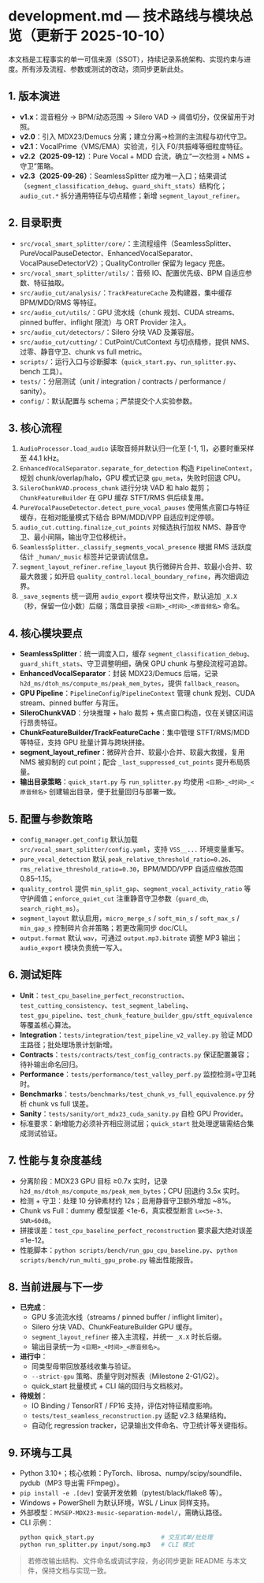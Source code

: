 <!-- File: development.md -->
<!-- AI-SUMMARY: 记录 Vocal Smart Splitter 的架构、流程、测试矩阵与演进规划。 -->

# development.md — 技术路线与模块总览（更新于 2025-10-10）

本文档是工程事实的单一可信来源（SSOT），持续记录系统架构、实现约束与进度。所有涉及流程、参数或测试的改动，须同步更新此处。

## 1. 版本演进
- **v1.x**：混音粗分 → BPM/动态范围 → Silero VAD → 阈值切分，仅保留用于对照。
- **v2.0**：引入 MDX23/Demucs 分离；建立分离→检测的主流程与初代守卫。
- **v2.1**：VocalPrime（VMS/EMA）实验流，引入 F0/共振峰等细粒度特征。
- **v2.2（2025-09-12）**：Pure Vocal + MDD 合流，确立“一次检测 + NMS + 守卫”策略。
- **v2.3（2025-09-26）**：SeamlessSplitter 成为唯一入口；结果调试（`segment_classification_debug`、`guard_shift_stats`）结构化；`audio_cut.*` 拆分通用特征与切点精修；新增 `segment_layout_refiner`。

## 2. 目录职责
- `src/vocal_smart_splitter/core/`：主流程组件（SeamlessSplitter、PureVocalPauseDetector、EnhancedVocalSeparator、VocalPauseDetectorV2）；QualityController 保留为 legacy 兜底。
- `src/vocal_smart_splitter/utils/`：音频 IO、配置优先级、BPM 自适应参数、特征抽取。
- `src/audio_cut/analysis/`：`TrackFeatureCache` 及构建器，集中缓存 BPM/MDD/RMS 等特征。
- `src/audio_cut/utils/`：GPU 流水线（chunk 规划、CUDA streams、pinned buffer、inflight 限流）与 ORT Provider 注入。
- `src/audio_cut/detectors/`：Silero 分块 VAD 及兼容层。
- `src/audio_cut/cutting/`：CutPoint/CutContext 与切点精修，提供 NMS、过零、静音守卫、chunk vs full metric。
- `scripts/`：运行入口与诊断脚本（`quick_start.py`、`run_splitter.py`、bench 工具）。
- `tests/`：分层测试（unit / integration / contracts / performance / sanity）。
- `config/`：默认配置与 schema；严禁提交个人实验参数。

## 3. 核心流程
1. `AudioProcessor.load_audio` 读取音频并默认归一化至 [-1, 1]，必要时重采样至 44.1 kHz。
2. `EnhancedVocalSeparator.separate_for_detection` 构造 `PipelineContext`，规划 chunk/overlap/halo，GPU 模式记录 `gpu_meta`，失败时回退 CPU。
3. `SileroChunkVAD.process_chunk` 进行分块 VAD 和 halo 裁剪；`ChunkFeatureBuilder` 在 GPU 缓存 STFT/RMS 供后续复用。
4. `PureVocalPauseDetector.detect_pure_vocal_pauses` 使用焦点窗口与特征缓存，在相对能量模式下结合 BPM/MDD/VPP 自适应判定停顿。
5. `audio_cut.cutting.finalize_cut_points` 对候选执行加权 NMS、静音守卫、最小间隔，输出守卫位移统计。
6. `SeamlessSplitter._classify_segments_vocal_presence` 根据 RMS 活跃度估计 `_human/_music` 标签并记录调试信息。
7. `segment_layout_refiner.refine_layout` 执行微碎片合并、软最小合并、软最大救援；如开启 `quality_control.local_boundary_refine`，再次细调边界。
8. `_save_segments` 统一调用 `audio_export` 模块导出文件，默认追加 `_X.X`（秒，保留一位小数）后缀；落盘目录按 `<日期>_<时间>_<原音频名>` 命名。

## 4. 核心模块要点
- **SeamlessSplitter**：统一调度入口，缓存 `segment_classification_debug`、`guard_shift_stats`、守卫调整明细，确保 GPU chunk 与整段流程可追踪。
- **EnhancedVocalSeparator**：封装 MDX23/Demucs 后端，记录 `h2d_ms/dtoh_ms/compute_ms/peak_mem_bytes`，提供 `fallback_reason`。
- **GPU Pipeline**：`PipelineConfig`/`PipelineContext` 管理 chunk 规划、CUDA stream、pinned buffer 与背压。
- **SileroChunkVAD**：分块推理 + halo 裁剪 + 焦点窗口构造，仅在关键区间运行昂贵特征。
- **ChunkFeatureBuilder/TrackFeatureCache**：集中管理 STFT/RMS/MDD 等特征，支持 GPU 批量计算与跨块拼接。
- **segment_layout_refiner**：微碎片合并、软最小合并、软最大救援，复用 NMS 被抑制的 cut point；配合 `_last_suppressed_cut_points` 提升布局质量。
- **输出目录策略**：`quick_start.py` 与 `run_splitter.py` 均使用 `<日期>_<时间>_<原音频名>` 创建输出目录，便于批量回归与部署一致。

## 5. 配置与参数策略
- `config_manager.get_config` 默认加载 `src/vocal_smart_splitter/config.yaml`，支持 `VSS__...` 环境变量重写。
- `pure_vocal_detection` 默认 `peak_relative_threshold_ratio=0.26`、`rms_relative_threshold_ratio=0.30`，BPM/MDD/VPP 自适应缩放范围 0.85–1.15。
- `quality_control` 提供 `min_split_gap`、`segment_vocal_activity_ratio` 等守护阈值；`enforce_quiet_cut` 注重静音守卫参数（`guard_db`, `search_right_ms`）。
- `segment_layout` 默认启用，`micro_merge_s` / `soft_min_s` / `soft_max_s` / `min_gap_s` 控制碎片合并策略；若更改需同步 doc/CLI。
- `output.format` 默认 `wav`，可通过 `output.mp3.bitrate` 调整 MP3 输出；`audio_export` 模块负责统一写入。

## 6. 测试矩阵
- **Unit**：`test_cpu_baseline_perfect_reconstruction`、`test_cutting_consistency`、`test_segment_labeling`、`test_gpu_pipeline`、`test_chunk_feature_builder_gpu/stft_equivalence` 等覆盖核心算法。
- **Integration**：`tests/integration/test_pipeline_v2_valley.py` 验证 MDD 主路径；批处理场景计划新增。
- **Contracts**：`tests/contracts/test_config_contracts.py` 保证配置兼容；待补输出命名回归。
- **Performance**：`tests/performance/test_valley_perf.py` 监控检测+守卫耗时。
- **Benchmarks**：`tests/benchmarks/test_chunk_vs_full_equivalence.py` 分析 chunk vs full 误差。
- **Sanity**：`tests/sanity/ort_mdx23_cuda_sanity.py` 自检 GPU Provider。
- 标准要求：新增能力必须补齐相应测试层；`quick_start` 批处理逻辑需结合集成测试验证。

## 7. 性能与复杂度基线
- 分离阶段：MDX23 GPU 目标 ≥0.7x 实时，记录 `h2d_ms/dtoh_ms/compute_ms/peak_mem_bytes`；CPU 回退约 3.5x 实时。
- 检测 + 守卫：处理 10 分钟素材约 12s；启用静音守卫额外增加 ~8%。
- Chunk vs Full：dummy 模型误差 <1e-6，真实模型断言 `L∞<5e-3`、`SNR>60dB`。
- 拼接误差：`test_cpu_baseline_perfect_reconstruction` 要求最大绝对误差 ≤1e-12。
- 性能脚本：`python scripts/bench/run_gpu_cpu_baseline.py`、`python scripts/bench/run_multi_gpu_probe.py` 输出性能报告。

## 8. 当前进展与下一步
- **已完成**：
  - GPU 多流流水线（streams / pinned buffer / inflight limiter）。
  - Silero 分块 VAD、ChunkFeatureBuilder GPU 缓存。
  - `segment_layout_refiner` 接入主流程，并统一 `_X.X` 时长后缀。
  - 输出目录统一为 `<日期>_<时间>_<原音频名>`。
- **进行中**：
  - 同类型母带回放基线收集与验证。
  - `--strict-gpu` 策略、质量守则对照表（Milestone 2-G1/G2）。
  - quick_start 批量模式 + CLI 端的回归与文档核对。
- **待规划**：
  - IO Binding / TensorRT / FP16 支持，评估对特征精度影响。
  - `tests/test_seamless_reconstruction.py` 适配 v2.3 结果结构。
  - 自动化 regression tracker，记录输出文件命名、守卫统计等关键指标。

## 9. 环境与工具
- Python 3.10+；核心依赖：PyTorch、librosa、numpy/scipy/soundfile、pydub（MP3 导出需 FFmpeg）。
- `pip install -e .[dev]` 安装开发依赖（pytest/black/flake8 等）。
- Windows + PowerShell 为默认环境，WSL / Linux 同样支持。
- 外部模型：`MVSEP-MDX23-music-separation-model/`，需确认路径。
- CLI 示例：
  ```bash
  python quick_start.py                   # 交互式单/批处理
  python run_splitter.py input/song.mp3   # CLI 模式
  ```

> 若修改输出结构、文件命名或调试字段，务必同步更新 README 与本文件，保持文档与实现一致。
